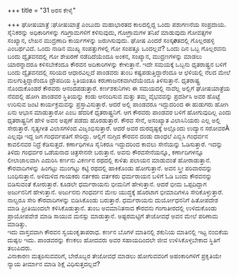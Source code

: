 +++
title = "31 ಅರಸ ಕೇಳೈ"

+++
ಘೋಷಯಾತ್ರೆ :ಘೋಷಯಾತ್ರೆ ಎಂಬುದು ಮಹಾಭಾರತದ ಕಾಲದಲ್ಲಿದ್ದ ಒಂದು ಪಶುಗಣನೆಯ ಸಂಪ್ರದಾಯ. ಸೈನಿಕರನ್ನು ಅಧಿಕಾರಿಗಳನ್ನು ಗಡಿಗ್ರಾಮಗಳಿಗೆ ಕಳಿಸುವುದು, ಗೋಗ್ರಾಮಗಳ ತನಿಖೆ ಮಾಡುವುದು ಗೋವತ್ಸಗಳ ಸಂಖ್ಯಾನ, ಲೇಖನ ಮುದ್ರಣಾದಿ ಕಾರ್ಯಗಳನ್ನು ಜರುಗಿಸುವುದು. ಘೋಷ ಎಂದರೆ ಸಂಸ್ಕøತದಲ್ಲಿ ಗೊಲ್ಲರಹಳ್ಳಿ ಎಂಬರ್ಥವಿದೆ. ಒಂದು ನಾಡಿನ ಮುಖ್ಯ ಸಂಪತ್ತುಗಳಲ್ಲಿ ಗೋ ಸಂಪತ್ತೂ ಒಂದಲ್ಲವೆ? ಒಂದು ದಿನ ಒಬ್ಬ ಗೊಲ್ಲರವನು ಬಂದು ದ್ವೈತವನದಲ್ಲಿ ಗೋ ಶೇಖರಣೆ ನಡೆದಿದೆಯೆಂದೂ ಅಂಕನ, ಸಂಖ್ಯಾನ, ಮುದ್ರಣಗಳನ್ನು ಮಾಡಲು ಯಾರನ್ನಾದರೂ ಕಳಿಸಬೇಕೆಂದೂ ಕೌರವನ ಅದಿಕಾರಿಗಳನ್ನು ಕೇಳುತ್ತಾನೆ. ಇದೇ ಸಮಯಕ್ಕೆ ಒಬ್ಬನು ಧೃತರಾಷ್ಟ್ರನ ಬಳಿಗೆ ಬಂದು ದ್ವೈತವನದಲ್ಲಿ ಸರಿಯದ ಆಧಾರವಿಲ್ಲದೆ ಪಾಂಡವರು ತುಂಬ ಕಷ್ಟಪಡುತ್ತಿದ್ದಾರೆಂದೂ ಆ ಛಳಿಯಲ್ಲಿ ನೆಲದ ಮೇಲೆ ಮಲಗುತ್ತಿದ್ದಾರೆಂದೂ ದ್ರೌಪದಿಯ ಸ್ಥಿತಿಯಂತೂ ಕರುಣಾಜನಕವಾಗಿದೆಯೆಂದೂ ತಿಳಿಸುತ್ತಾನೆ. ಧೃತರಾಷ್ಟ್ರ ನೊಂದುಕೊಂಡರೆ ಕೌರವರು ಆನಂದಪಡುತ್ತಾರೆ. ಕರ್ಣಶಕುನಿಗಳು ಈ ಸಮಯದಲ್ಲಿ ನಾವೆಲ್ಲ ಅಲ್ಲಿಗೆ ಘೋಷಯಾತ್ರೆಯ ನೆವದಲ್ಲಿ ಹೋಗಿ ಪಾಂಡವರ ಸ್ಥಿತಿಯನ್ನು ಕಂಡು ಆನಂದಿಸುವ ಮತ್ತು ತಮ್ಮ ವೈಭವವನ್ನು ಪ್ರದರ್ಶಿಸಿ ಅವರ ಹೊಟ್ಟೆ ಉರಿಸುವ ಜಂಟಿ ಕಾರ್ಯಕ್ರಮವನ್ನು ಪ್ರಸ್ತಾವಿಸುತ್ತಾರೆ. ಆದರೆ ಅಲ್ಲಿ ಪಾಂಡವರೂ ಇದ್ದುದರಿಂದ ಈ ಹುಡುಗರು ಹೋಗಿ ಏನು ಆಭಾಸ ಮಾಡುತ್ತಾರೋ ಎಂಬ ಹೆದರಿಕೆ ಧೃತರಾಷ್ಟ್ರನಿಗೆ. ಆಗ ಕೌರವರು ಪಾಂಡವರ ಬಳಿಗೆ ಹೋಗುವುದಿಲ್ಲ ಎಂದು ಧೃತರಾಷ್ಟ್ರನಿಗೆ ಹೇಳಿ ಅವನ ಅಪ್ಪಣೆ ಪಡೆದು ಹೊರಡುತ್ತಾರೆ. ಕೌರವ ಸೇನೆ, ಅಸಂಖ್ಯಾತ ವಿಲಾಸಿನಿಯರು ಎಲ್ಲ ಅಲ್ಲಿ ಸೇರುತ್ತಾರೆ. ನೃತ್ಯಗೀತ ವಿಲಾಸಗಳಿಂದ ವಿಜೃಂಭಿಸುತ್ತಾರೆ. ಆದರೆ ಅವರ ದುರದೃಷ್ಟಕ್ಕೆ ಅಲ್ಲೊಂದು ಉದ್ಯಾನ ಸರೋವರÀ ಎಲ್ಲವೂ ಇದ್ದ ಜಗ ಗಂಧರ್ವಪತಿಗೆ ಸೇರಿದ್ದು. ಆಲ್ಲಿಗೆ ನುಗ್ಗಿದ ಕೌರವನ ದಂಡು ದಾಂಧಲೆ ಎಬ್ಬಿಸಿ ಗಂಧರ್ವನ ಕಾವಲಿನವರ ನಿದ್ರೆ ಕೆಡಿಸುತ್ತದೆ. ಕರ್ಣಾಧಿಗಳೂ ಸೈನಿಕರೂ ಇದ್ದುದರಿಂದ ಕಾವಲು ಸೇನೆಯನ್ನು ಓಡಿಸುತ್ತಾರೆ. ಇದನ್ನು ತಿಳಿದು ಗಂಧರ್ವರ ಒಡೆಯನಾದ ಚಿತ್ರಸೇನನೇ ಬರುತ್ತಾನೆ. ಅವನು ಕೌರವಸೇನೆಯನ್ನೂ, ಕರ್ಣಾದಿಗಳನ್ನೂ ಲೀಲಾಜಾಲವಾಗಿ ಎದುರಿಸಿ ಕರ್ಣನು ವಿಕರ್ಣನ ರಥದಲ್ಲಿ ಕುಳಿತು ಪಲಾಯನ ಮಾಡುವಂತೆ ಹೋರಾಡುತ್ತಾನೆ. ಕೌರವಾದಿಗಳನ್ನು ಹಿಂಗಟ್ಟು ಮುಂಗಟ್ಟು ಕಟ್ಟಿ ರಥದಲ್ಲಿ ಹಾಕಿಕೊಂಡು ಹೋಗುತ್ತಾನೆ. ಅವನ ಸ್ತ್ರೀ ಪರಿವಾರವನ್ನು ಬಂಧಿಸುತ್ತಾನೆ. ಅಳಿದುಳಿದ ಗಾಯಕರು ನರ್ತಕರು ವರ್ತಕರು ಧರ್ಮರಾಯನ ಬಳಿಗೆ ಓಡಿ ಬಂದು ಕೌರವನನ್ನು ಬಿಡಿಸುವಂತೆ ಕೋರುತ್ತಾರೆ. ಕೂಡಲೇ ಧರ್ಮರಾಯನು ಭೀಮನಿಗೆ ಹೇಳುತ್ತಾನೆ. ಆದರೆ ಭೀಮ ಒಪ್ಪದಿದ್ದಾಗ ಅರ್ಜುನನಿಗೆ ಹೇಳುತ್ತಾನೆ. ಅರ್ಜುನನು ಗಂಧರ್ವನ ಮೇಲ ಯುದ್ಧಕ್ಕೆ ಹೊರಟಾಗ ಭೀಮಾದಿಗಳೂ ಸೇರಿಕೊಳ್ಳುತ್ತಾರೆ. ನಾಲ್ವರೂ ಸೇರಿ ಕೌರವಾದಿಗಳನ್ನು ಬಿಡಿಸಿಕೊಂಡು ಬರುತ್ತಾರೆ. ಧರ್ಮರಾಯನು ದುರ್ಯೋಧನನಿಗೆ ಹಿತೋಪದೇಶ ಮಾಡಿ ಪ್ರೀತಿಯಿಂದಲೇ ಕಳಿಸಿಕೊಡುತ್ತಾನೆ. ತುಂಬ ಅವಮಾನಿತನಾದ ಕೌರವನು ಗಂಗಾತೀರದಲ್ಲಿ ಉಳಿದುಕೊಂಡು ಪ್ರಾಯೋಪವೇಶ ಮಾಡಿ ಸಾಯುವ ಮನಸ್ಸು ಮಾಡುತ್ತಾನೆ. ಅಷ್ಟರಮಟ್ಟಿಗೆ ತೇಜೋವಧೆ ಅವನ ಮೇಲೆ ಪರಿಣಾಮ ಮಾಡಿತ್ತು.  
ಇದು ವಾಸ್ತವವಾಗಿ ಕೌರವನ ಸ್ವಯಂಕೃತಾಪರಾಧ. ಕರ್ಣನ ಬೊಗಳೆ ಮಾತಿನಲ್ಲಿ ಶಕುನಿಯ ಮಾತಿನಲ್ಲಿ ಇಟ್ಟ ನಂಬಿಕೆಯ ದುಷ್ಫಲ ಇದು. ಪಾಂಡವರನ್ನು ಕೆಣಕಲು ಹೋದವರು ಅವರ ಸಹಾಯದಿಂದಲೇ ಜೀವ ಉಳಿಸಿಕೊಳ್ಳಬೇಕಾದ ಸ್ಥಿತಿಗೆ ತಲುಪಿದರು.  
ವಿನಾಕಾರಣ ಮತ್ಸರಿಸುವವರಿಗೆ, ಬೇರೊಬ್ಬರ ತೇಜೋವಧೆ ಮಾಡಲು ಹೋಗುವವರಿಗೆ ಅಹಂಕಾರಿಗಳಿಗೆ ಪ್ರಕೃತಿಯೇ ನ್ಯಾಯ ತೀರ್ಮಾನ ಮಾಡಿ ಶಿಕ್ಷೆ ವಿಧಿಸುತ್ತದಲ್ಲವೆ?
